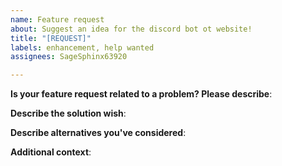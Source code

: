 ```yaml
---
name: Feature request
about: Suggest an idea for the discord bot ot website!
title: "[REQUEST]"
labels: enhancement, help wanted
assignees: SageSphinx63920

---
```


**Is your feature request related to a problem? Please describe**:
<!--- A clear and concise description of what the problem is. Ex. I'm always frustrated when [...] --->

**Describe the solution wish**:
<!--- A clear description of what you want to happen. --->

**Describe alternatives you've considered**:
<!--- A clear and description of any alternative solutions or features you've considered. --->

**Additional context**:
<!--- Add any other context or screenshots about the feature request here. --->

<!--- *Only Infos for you*:
This <> things are only "Comments" so you need to remove these and replace the text with you infos. Thx --->
